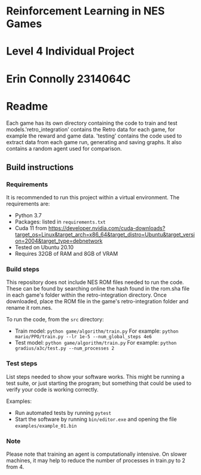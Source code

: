 # Reinforcement Learning in NES Games
# Level 4 Individual Project
# Erin Connolly 2314064C

# Readme

Each game has its own directory containing the code to train and test models.'retro_integration' contains the Retro data for each game, for example the reward and game data. 'testing' contains the code used to extract data from each game run, generating and saving graphs. It also contains a random agent used for comparison. 

## Build instructions

### Requirements

It is recommended to run this project within a virtual environment. The requirements are:

* Python 3.7
* Packages: listed in `requirements.txt` 
* Cuda 11 from https://developer.nvidia.com/cuda-downloads?target_os=Linux&target_arch=x86_64&target_distro=Ubuntu&target_version=2004&target_type=debnetwork
* Tested on Ubuntu 20.10
* Requires 32GB of RAM and 8GB of VRAM 

### Build steps

This repository does not include NES ROM files needed to run the code. These can be found by searching online the hash found in the rom.sha file in each game's folder within the retro-integration directory. Once downloaded, place the ROM file in the game's retro-integration folder and rename it rom.nes. 

To run the code, from the `src` directory:

* Train model: `python game/algorithm/train.py` For example: `python mario/PPO/train.py --lr 1e-5 --num_global_steps 4e6`
* Test model: `python game/algorithm/train.py` For example: `python gradius/a3c/test.py --num_processes 2`


### Test steps

List steps needed to show your software works. This might be running a test suite, or just starting the program; but something that could be used to verify your code is working correctly.

Examples:

* Run automated tests by running `pytest`
* Start the software by running `bin/editor.exe` and opening the file `examples/example_01.bin`


### Note

Please note that training an agent is computationally intensive. On slower machines, it may help to reduce the number of processes in train.py to 2 from 4. 